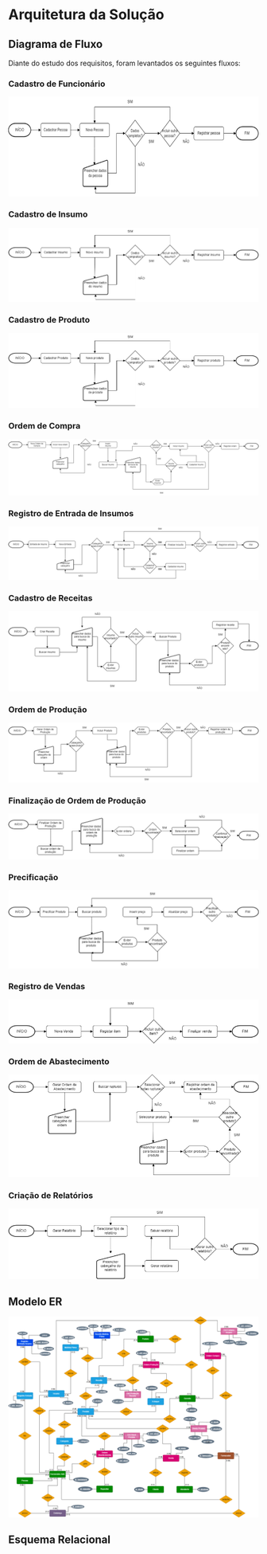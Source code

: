 # Arquitetura da Solução

## Diagrama de Fluxo

Diante do estudo dos requisitos, foram levantados os seguintes fluxos:

### Cadastro de Funcionário

<img src="https://github.com/CarlosCamuzzi/abap-top-bakery/blob/main/docs/img/flow_top_bakery_cadastro_pessoa.png" height="200">

### Cadastro de Insumo

![flow: cadastro de insumo](https://github.com/CarlosCamuzzi/abap-top-bakery/blob/main/docs/img/flow_top_bakery_cadastro_insumo.png)

### Cadastro de Produto

![flow: cadastro de produto](https://github.com/CarlosCamuzzi/abap-top-bakery/blob/main/docs/img/flow_top_bakery_cadastro_produto.png)

### Ordem de Compra

![flow: ordem de compra](https://github.com/CarlosCamuzzi/abap-top-bakery/blob/main/docs/img/flow_top_bakery_ordem_de_compra.png)

### Registro de Entrada de Insumos

![flow: entrada de insumos](https://github.com/CarlosCamuzzi/abap-top-bakery/blob/main/docs/img/flow_top_bakery_entrada_insumos.png)

### Cadastro de Receitas

![flow: cadastro de receitas](https://github.com/CarlosCamuzzi/abap-top-bakery/blob/main/docs/img/flow_top_bakery_cadastro_receita.png)

### Ordem de Produção

![flow: ordem de producao](https://github.com/CarlosCamuzzi/abap-top-bakery/blob/main/docs/img/flow_top_bakery_ordem_producao.png)

### Finalização de Ordem de Produção

![flow: finalizacao ordem producao](https://github.com/CarlosCamuzzi/abap-top-bakery/blob/main/docs/img/flow_top_bakery_finalizar_ordem_producao.png)

### Precificação

![flow: precificacao](https://github.com/CarlosCamuzzi/abap-top-bakery/blob/main/docs/img/flow_top_bakery_precificacao.png)

### Registro de Vendas

![flow: registro de vendas](https://github.com/CarlosCamuzzi/abap-top-bakery/blob/main/docs/img/flow_top_bakery_venda.png)

### Ordem de Abastecimento

![flow: ordem de abastecimento](https://github.com/CarlosCamuzzi/abap-top-bakery/blob/main/docs/img/flow_top_bakery_ordem_abastecimento.png)

### Criação de Relatórios

![flow: criacao de relatorios](https://github.com/CarlosCamuzzi/abap-top-bakery/blob/main/docs/img/flow_top_bakery_relatorios.png)

## Modelo ER

![modelo er: modelagem entidade relacionamento](https://github.com/CarlosCamuzzi/abap-top-bakery/blob/main/docs/img/modelo-er-top-bakery.drawio.png)

## Esquema Relacional
